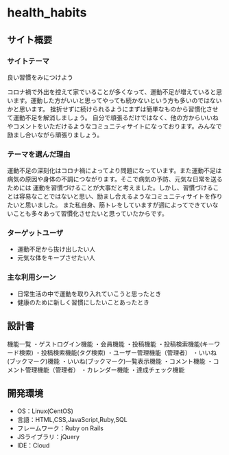 # health_habits

## サイト概要
### サイトテーマ
良い習慣をみにつけよう

コロナ禍で外出を控えて家でいることが多くなって、運動不足が増えていると思います。運動した方がいいと思ってやっても続かないという方も多いのではないかと思います。
挫折せずに続けられるようにまずは簡単なものから習慣化させて運動不足を解消しましょう。
自分で頑張るだけではなく、他の方からいいねやコメントをいただけるようなコミュニティサイトになっております。みんなで励まし合いながら頑張りましょう。

### テーマを選んだ理由
運動不足の深刻化はコロナ禍によってより問題になっています。また運動不足は病気の原因や身体の不調につながります。そこで病気の予防、元気な日常を送るためには
運動を習慣づけることが大事だと考えました。しかし、習慣づけることは容易なことではないと思い、励まし合えるようなコミュニティサイトを作りたいと思いました。
また私自身、筋トレをしていますが週によってできていないことも多々あって習慣化させたいと思っていたからです。

### ターゲットユーザ
- 運動不足から抜け出したい人
- 元気な体をキープさせたい人

### 主な利用シーン
- 日常生活の中で運動を取り入れていこうと思ったとき
- 健康のために新しく習慣にしたいことあったとき

## 設計書
機能一覧
・ゲストログイン機能
・会員機能
・投稿機能
・投稿検索機能(キーワード検索)
・投稿検索機能(タグ検索)
・ユーザー管理機能（管理者）
・いいね(ブックマーク)機能
・いいね(ブックマーク)一覧表示機能
・コメント機能
・コメント管理機能（管理者）
・カレンダー機能
・達成チェック機能

## 開発環境
- OS：Linux(CentOS)
- 言語：HTML,CSS,JavaScript,Ruby,SQL
- フレームワーク：Ruby on Rails
- JSライブラリ：jQuery
- IDE：Cloud
